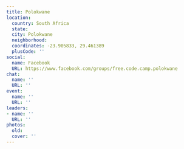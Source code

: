 ```yaml
---
title: Polokwane
location:
  country: South Africa
  state: 
  city: Polokwane
  neighborhood: 
  coordinates: -23.905833, 29.461389
  plusCode: ''
social:
  name: Facebook
  URL: https://www.facebook.com/groups/free.code.camp.polokwane
chat:
  name: ''
  URL: ''
event:
  name: ''
  URL: ''
leaders:
- name: ''
  URL: ''
photos:
  old: 
  cover: ''
---
```

